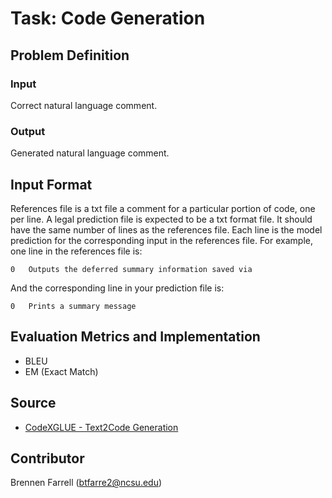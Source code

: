 # Task: Code Generation

## Problem Definition

### Input

Correct natural language comment.

### Output

Generated natural language comment.

## Input Format

References file is a txt file a comment for a particular portion of code, one per line. A legal prediction file is expected to be a txt format file. It should have the same number of lines as the references file. Each line is the model prediction for the corresponding input in the references file. For example, one line in the references file is:
```
0	Outputs the deferred summary information saved via
```

And the corresponding line in your prediction file is:
```
0	Prints a summary message
```

## Evaluation Metrics and Implementation

- BLEU
- EM (Exact Match)

## Source

- [CodeXGLUE - Text2Code Generation](https://github.com/microsoft/CodeXGLUE/tree/main/Code-Text/code-to-text/evaluator)

## Contributor

Brennen Farrell (btfarre2@ncsu.edu)
